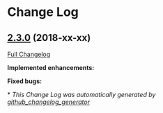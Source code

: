 # Change Log

## [2.3.0](https://github.com/zammad/zammad/tree/2.3.0) (2018-xx-xx)
[Full Changelog](https://github.com/zammad/zammad/compare/2.2.0...2.3.0)

**Implemented enhancements:**




**Fixed bugs:**




\* *This Change Log was automatically generated by [github_changelog_generator](https://github.com/skywinder/Github-Changelog-Generator)*